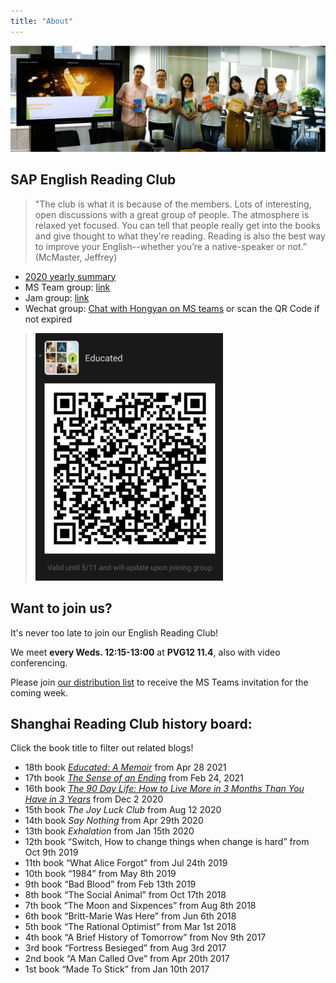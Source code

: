 ```yaml
---
title: "About"
---
```


![2020 summary photo](/2020-year-summary.jpg)

## SAP English Reading Club 


> "The club is what it is because of the members. Lots of interesting, open discussions with a great group of people. The atmosphere is relaxed yet focused. You can tell that people really get into the books and give thought to what they're reading. Reading is also the best way to improve your English--whether you’re a native-speaker or not.”  (McMaster, Jeffrey)​


- [2020 yearly summary](/news/2020-club-summary/)
-  MS Team group: [link](https://teams.microsoft.com/l/team/19%3aa80b05067aa14c5f856901fcb797718c%40thread.tacv2/conversations?groupId=f9638959-ebe9-4902-9a05-0140f56a1928&tenantId=42f7676c-f455-423c-82f6-dc2d99791af7)
- Jam group: [link](https://jam4.sapjam.com/groups/OTg12I6jQYVWudS41GXQeD/overview_page/0HnpUGoPzTjyRZbxdw6oQu)
- Wechat group: [Chat with Hongyan on MS teams](https://teams.microsoft.com/l/chat/0/0?users=hongyan.shao@sap.com) or scan the QR Code if not expired

> ![](/qrcode-wechat-group.png)


## Want to join us?

It's never too late to join our English Reading Club!

We meet **every Weds. 12:15-13:00** at **PVG12 11.4**, also with video conferencing.

Please join [our distribution list](https://profiles.wdf.sap.corp/groups/60122e300e5e66027e880d93/users) to receive the MS Teams invitation for the coming week.



## Shanghai Reading Club history board:

Click the book title to filter out related blogs!

- 18th book [*Educated: A Memoir*](/tags/educated/) from Apr 28 2021
- 17th book [*The Sense of an Ending*](/tags/the-sense-of-an-ending/) from Feb 24, 2021
- 16th book [*The 90 Day Life: How to Live More in 3 Months Than You Have in 3 Years*](/tags/the-90-day-life/) from Dec 2 2020  
- 15th book *The Joy Luck Club* from Aug 12 2020  
- 14th book *Say Nothing* from Apr 29th 2020
- 13th book *Exhalation* from Jan 15th 2020
- 12th book “Switch, How to change things when change is hard” from Oct 9th 2019
- 11th book “What Alice Forgot” from Jul 24th 2019
- 10th book “1984” from May 8th 2019
- 9th book “Bad Blood” from Feb 13th 2019
- 8th book “The Social Animal” from Oct 17th 2018
- 7th book “The Moon and Sixpences” from Aug 8th 2018
- 6th book “Britt-Marie Was Here” from Jun 6th 2018
- 5th book “The Rational Optimist” from Mar 1st 2018 
- 4th book “A Brief History of Tomorrow” from Nov 9th 2017
- 3rd book “Fortress Besieged” from Aug 3rd 2017
- 2nd book “A Man Called Ove” from Apr 20th 2017
- 1st book “Made To Stick” from Jan 10th 2017
